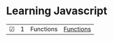 # Learning Javascript

|     |     |       |          |        
| --- | --- | ----- | -------- |
| &#9745; | 1 | Functions | [Functions](./1-functions.js) |

